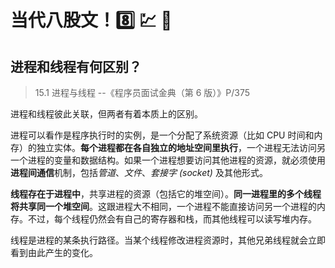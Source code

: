 # 当代八股文！8️⃣ 💹 📄

## 进程和线程有何区别？

> 15.1 进程与线程 --《程序员面试金典（第 6 版）》P/375

进程和线程彼此关联，但两者有着本质上的区别。

进程可以看作是程序执行时的实例，是一个分配了系统资源（比如 CPU 时间和内存）的独立实体。**每个进程都在各自独立的地址空间里执行**，一个进程无法访问另一个进程的变量和数据结构。如果一个进程想要访问其他进程的资源，就必须使用**进程间通信**机制，包括*管道*、*文件*、*套接字 (socket)* 及其他形式。

**线程存在于进程中**，共享进程的资源（包括它的堆空间）。**同一进程里的多个线程将共享同一个堆空间**。这跟进程大不相同，一个进程不能直接访问另一个进程的内存。不过，每个线程仍然会有自己的寄存器和栈，而其他线程可以读写堆内存。

线程是进程的某条执行路径。当某个线程修改进程资源时，其他兄弟线程就会立即看到由此产生的变化。
